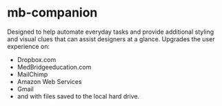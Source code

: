 # mb-companion

Designed to help automate everyday tasks and provide additional styling and visual clues that can assist designers at a glance. Upgrades the user experience on:

- Dropbox.com
- MedBridgeeducation.com
- MailChimp
- Amazon Web Services
- Gmail
- and with files saved to the local hard drive.
